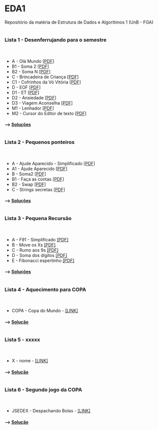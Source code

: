 # EDA1
Repositório da matéria de Estrutura de Dados e Algorítimos 1 (UnB - FGA)
#
### Lista 1 - Desenferrujando para o semestre
ㅤ
* A - Olá Mundo [[PDF]](https://moj.naquadah.com.br/contests/bcr-EDA1-2022_2-lista1-relembrando/olamundo.pdf)
* B1 - Soma 2 [[PDF]](https://moj.naquadah.com.br/contests/bcr-EDA1-2022_2-lista1-relembrando/soma2.pdf)
* B2 - Soma N [[PDF]](https://moj.naquadah.com.br/contests/bcr-EDA1-2022_2-lista1-relembrando/soma.pdf)
* C - Brincadeira de Criança [[PDF]](https://moj.naquadah.com.br/contests/bcr-EDA1-2022_2-lista1-relembrando/mdp-2005-brincadeira.pdf)
* C1 - Cofrinhos da Vó Vitória [[PDF]](http://br.spoj.com/problems/COFRE.pdf)
* D - EOF [[PDF]](https://moj.naquadah.com.br/contests/bcr-EDA1-2022_2-lista1-relembrando/eof.pdf)
* D1 - ET [[PDF]](https://moj.naquadah.com.br/contests/bcr-EDA1-2022_2-lista1-relembrando/printet.pdf)
* D2 - Ansiedade [[PDF]](https://moj.naquadah.com.br/contests/bcr-EDA1-2022_2-lista1-relembrando/ansiedade.pdf)
* D3 - Viagem Aconselha [[PDF]](https://moj.naquadah.com.br/contests/bcr-EDA1-2022_2-lista1-relembrando/viagemaconselha.pdf)
* M1 - Lenhador [[PDF]](https://moj.naquadah.com.br/contests/bcr-EDA1-2022_2-lista1-relembrando/lumberjack.pdf)
* M2 - Cursor do Editor de texto [[PDF]](https://moj.naquadah.com.br/contests/bcr-EDA1-2022_2-lista1-relembrando/cursor-miv-cima-baixo.pdf)

#### --> [Soluções](https://github.com/ananorberto/EDA1/tree/main/Lista%201)
#
### Lista 2 - Pequenos ponteiros
ㅤ
 * A - Ajude Aparecido - Simplificado [[PDF]](https://moj.naquadah.com.br/contests/bcr-EDA1-2022_2-lista2-ptr/ajude_simplificado.pdf)
 * A1 - Ajude Aparecido [[PDF]](https://moj.naquadah.com.br/contests/bcr-EDA1-2022_2-lista2-ptr/ajude.pdf)
 * B - Soma2 [[PDF]](https://moj.naquadah.com.br/contests/bcr-EDA1-2022_2-lista2-ptr/soma2_funcao.pdf)
 * B1 - Faça as contas [[PDF]](https://moj.naquadah.com.br/contests/bcr-EDA1-2022_2-lista2-ptr/faca-as-contas.pdf)
 * B2 - Swap [[PDF]](https://moj.naquadah.com.br/contests/bcr-EDA1-2022_2-lista2-ptr/swap.pdf)
 * C - Strings secretas [[PDF]](https://moj.naquadah.com.br/contests/bcr-EDA1-2022_2-lista2-ptr/str-secreta.pdf)
 
 #### --> [Soluções](https://github.com/ananorberto/EDA1/tree/main/Lista%202)
 #
 ### Lista 3 - Pequena Recursão
ㅤ
 * A - F91 - Simplificado [[PDF]](https://moj.naquadah.com.br/contests/bcr-EDA1-2022_2-lista3-recursao/f91.pdf)
 * B - Move os Xs [[PDF]](https://moj.naquadah.com.br/contests/bcr-EDA1-2022_2-lista3-recursao/moveX.pdf)
 * C - Rumo aos 9s [[PDF]](https://moj.naquadah.com.br/contests/bcr-EDA1-2022_2-lista3-recursao/rumo9s.pdf)
 * D - Soma dos dígitos [[PDF]](https://moj.naquadah.com.br/contests/bcr-EDA1-2022_2-lista3-recursao/soma-digitos.pdf)
 * E - Fibonacci espertinho [[PDF]](https://moj.naquadah.com.br/contests/bcr-EDA1-2022_2-lista3-recursao/fibonacci-memoizacao.pdf)

 #### --> [Soluções](https://github.com/ananorberto/EDA1/tree/main/Lista%203)
 #
 ### Lista 4 - Aquecimento para COPA
 ㅤ
 * COPA - Copa do Mundo - [[LINK]](http://br.spoj.com/problems/COPA.pdf)

  #### --> [Solução](https://github.com/ananorberto/EDA1/tree/main/Lista%204)
  #
  ### Lista 5 - xxxxx
 ㅤ
 * X - nome - [[LINK]]()

  #### --> [Solução](https://github.com/ananorberto/EDA1/tree/main/Lista%205)
  #
  ### Lista 6 - Segundo jogo da COPA
 ㅤ
 * JSEDEX - Despachando Bolas - [[LINK]](http://br.spoj.com/problems/JSEDEX.pdf)

  #### --> [Solução](https://github.com/ananorberto/EDA1/tree/main/Lista%206)
